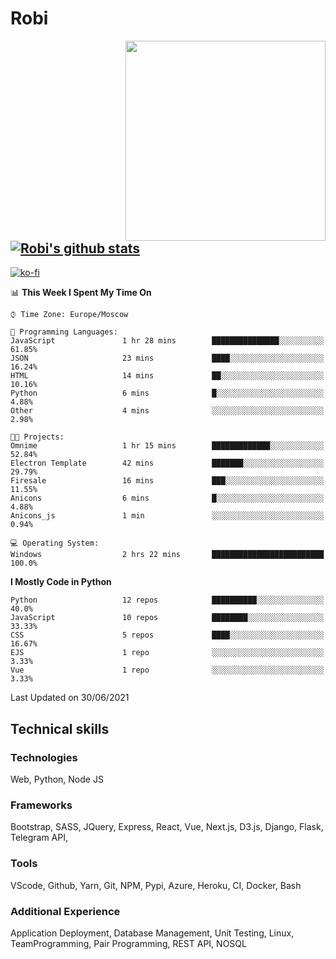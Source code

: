 # Robi

<img align='right' src='https://thumbs.gfycat.com/BleakGorgeousAmoeba-size_restricted.gif' width='320'>

[![Robi's github stats](https://github-readme-stats-lime-theta.vercel.app/api?username=robimez&count_private=true&show_icons=true&theme=dark)](https://github.com/RobiMez/github-readme-stats)
---
[![ko-fi](https://ko-fi.com/img/githubbutton_sm.svg)](https://ko-fi.com/K3K74LSLU)

<!--START_SECTION:waka-->
📊 **This Week I Spent My Time On** 

```text
⌚︎ Time Zone: Europe/Moscow

💬 Programming Languages: 
JavaScript               1 hr 28 mins        ███████████████░░░░░░░░░░   61.85% 
JSON                     23 mins             ████░░░░░░░░░░░░░░░░░░░░░   16.24% 
HTML                     14 mins             ██░░░░░░░░░░░░░░░░░░░░░░░   10.16% 
Python                   6 mins              █░░░░░░░░░░░░░░░░░░░░░░░░   4.88% 
Other                    4 mins              ░░░░░░░░░░░░░░░░░░░░░░░░░   2.98%

🐱‍💻 Projects: 
Omnime                   1 hr 15 mins        █████████████░░░░░░░░░░░░   52.84% 
Electron Template        42 mins             ███████░░░░░░░░░░░░░░░░░░   29.79% 
Firesale                 16 mins             ███░░░░░░░░░░░░░░░░░░░░░░   11.55% 
Anicons                  6 mins              █░░░░░░░░░░░░░░░░░░░░░░░░   4.88% 
Anicons_js               1 min               ░░░░░░░░░░░░░░░░░░░░░░░░░   0.94%

💻 Operating System: 
Windows                  2 hrs 22 mins       █████████████████████████   100.0%

```

**I Mostly Code in Python** 

```text
Python                   12 repos            ██████████░░░░░░░░░░░░░░░   40.0% 
JavaScript               10 repos            ████████░░░░░░░░░░░░░░░░░   33.33% 
CSS                      5 repos             ████░░░░░░░░░░░░░░░░░░░░░   16.67% 
EJS                      1 repo              ░░░░░░░░░░░░░░░░░░░░░░░░░   3.33% 
Vue                      1 repo              ░░░░░░░░░░░░░░░░░░░░░░░░░   3.33%

```



 Last Updated on 30/06/2021
<!--END_SECTION:waka-->

## Technical skills

### Technologies 

Web, Python, Node JS

### Frameworks

Bootstrap, SASS, JQuery, Express, React, Vue, Next.js,
D3.js, Django, Flask, Telegram API,

### Tools

VScode, Github, Yarn, Git, NPM, Pypi, Azure, Heroku, CI, Docker, Bash

### Additional Experience

Application Deployment, Database Management, Unit Testing, Linux, TeamProgramming, Pair Programming, REST API, NOSQL
